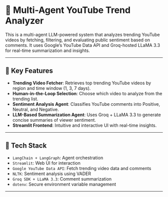 # 🎥 Multi-Agent YouTube Trend Analyzer

This is a multi-agent LLM-powered system that analyzes trending YouTube videos by fetching, filtering, and evaluating public sentiment based on comments. It uses Google’s YouTube Data API and Groq-hosted LLaMA 3.3 for real-time summarization and insights.

---

## 🚀 Key Features

- **Trending Video Fetcher**: Retrieves top trending YouTube videos by region and time window (1, 3, 7 days).
- **Human-in-the-Loop Selection**: Choose which video to analyze from the trending list.
- **Sentiment Analysis Agent**: Classifies YouTube comments into Positive, Neutral, and Negative.
- **LLM-Based Summarization Agent**: Uses Groq + LLaMA 3.3 to generate concise summaries of viewer sentiment.
- **Streamlit Frontend**: Intuitive and interactive UI with real-time insights.

---

## 🧠 Tech Stack

- `LangChain + LangGraph`: Agent orchestration
- `Streamlit`: Web UI for interaction
- `Google YouTube Data API`: Fetch trending video data and comments
- `NLTK`: Sentiment analysis using VADER
- `Groq SDK + LLaMA 3.3`: Comment summarization
- `dotenv`: Secure environment variable management

---

